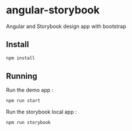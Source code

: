 # angular-storybook
Angular and Storybook design app with bootstrap

## Install
```bash
npm install
```

## Running

Run the demo app :
```bash
npm run start
```

Run the storybook local app :
```bash
npm run storybook
```

